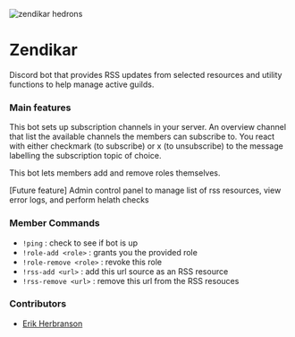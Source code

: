
![zendikar hedrons](https://static.wikia.nocookie.net/mtgsalvation_gamepedia/images/d/da/Hedron-landscape.jpg/revision/latest/scale-to-width-down/620?cb=20190315182456)

# Zendikar

Discord bot that provides RSS updates from selected resources and utility functions
to help manage active guilds.

### Main features

This bot sets up subscription channels in your server. An overview channel
that list the available channels the members can subscribe to. You react
with either checkmark (to subscribe) or x (to unsubscribe) to the message
labelling the subscription topic of choice.

This bot lets members add and remove roles themselves.

[Future feature] Admin control panel to manage list of rss resources, view error logs,
and perform helath checks

### Member Commands

- `!ping` : check to see if bot is up
- `!role-add <role>` : grants you the provided role
- `!role-remove <role>` : revoke this role
- `!rss-add <url>` : add this url source as an RSS resource
- `!rss-remove <url>` : remove this url from the RSS resouces

### Contributors

- [Erik Herbranson](https://www.github.com/erikherbranson)
